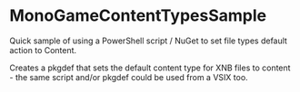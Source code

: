 MonoGameContentTypesSample
==========================

Quick sample of using a PowerShell script / NuGet to set file types default action to Content.

Creates a pkgdef that sets the default content type for XNB files to content - the same script and/or pkgdef could be used from a VSIX too.

